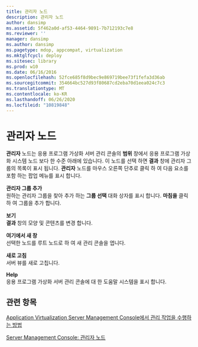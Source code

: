 ```yaml
---
title: 관리자 노드
description: 관리자 노드
author: dansimp
ms.assetid: 5f462a0d-af53-4464-9891-7b712193c7e8
ms.reviewer: ''
manager: dansimp
ms.author: dansimp
ms.pagetype: mdop, appcompat, virtualization
ms.mktglfcycl: deploy
ms.sitesec: library
ms.prod: w10
ms.date: 06/16/2016
ms.openlocfilehash: 52fce685f8d9bec9e869719bee73f1fefa3d36ab
ms.sourcegitcommit: 354664bc527d93f80687cd2eba70d1eea024c7c3
ms.translationtype: MT
ms.contentlocale: ko-KR
ms.lasthandoff: 06/26/2020
ms.locfileid: "10819848"
---
```

# 관리자 노드


**관리자** 노드는 응용 프로그램 가상화 서버 관리 콘솔의 **범위** 창에서 응용 프로그램 가상화 시스템 노드 보다 한 수준 아래에 있습니다. 이 노드를 선택 하면 **결과** 창에 관리자 그룹의 목록이 표시 됩니다. **관리자** 노드를 마우스 오른쪽 단추로 클릭 하 여 다음 요소를 포함 하는 팝업 메뉴를 표시 합니다.

<a href="" id="add-administrator-group"></a>**관리자 그룹 추가**  
원하는 관리자 그룹을 찾아 추가 하는 **그룹 선택** 대화 상자를 표시 합니다. **마침을** 클릭 하 여 그룹을 추가 합니다.

<a href="" id="view"></a>**보기**  
**결과** 창의 모양 및 콘텐츠를 변경 합니다.

<a href="" id="new-window-from-here"></a>**여기에서 새 창**  
선택한 노드를 루트 노드로 하 여 새 관리 콘솔을 엽니다.

<a href="" id="refresh"></a>**새로 고침**  
서버 뷰를 새로 고칩니다.

<a href="" id="help"></a>**Help**  
응용 프로그램 가상화 서버 관리 콘솔에 대 한 도움말 시스템을 표시 합니다.

## 관련 항목


[Application Virtualization Server Management Console에서 관리 작업을 수행하는 방법](how-to-perform-administrative-tasks-in-the-application-virtualization-server-management-console.md)

[Server Management Console: 관리자 노드](server-management-console-administrators-node.md)

 

 





